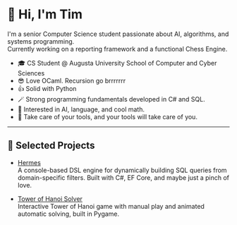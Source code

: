 # 👋 Hi, I'm Tim

I'm a senior Computer Science student passionate about AI, algorithms, and systems programming.  
Currently working on a reporting framework and a functional Chess Engine.

- 🎓 CS Student @ Augusta University School of Computer and Cyber Sciences
- 😎 Love OCaml. Recursion go brrrrrrr
- 👍 Solid with Python
- 🪄 Strong programming fundamentals developed in C# and SQL.
- 🔭 Interested in AI, language, and cool math.
- 🔧 Take care of your tools, and your tools will take care of you.

---

## 📌 Selected Projects

- [Hermes](https://github.com/papagander/hermes)  
  A console-based DSL engine for dynamically building SQL queries from domain-specific filters. Built with C#, EF Core, and maybe just a pinch of love.
  
- [Tower of Hanoi Solver](https://github.com/papagander/TowerOfHanoi)  
  Interactive Tower of Hanoi game with manual play and animated automatic solving, built in Pygame.
  
